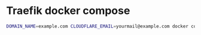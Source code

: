 # Traefik docker compose

```bash
DOMAIN_NAME=example.com CLOUDFLARE_EMAIL=yourmail@example.com docker compose up --detach
```

